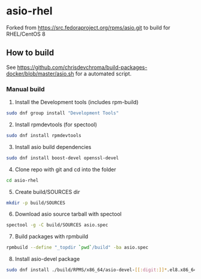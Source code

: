 # asio-rhel
Forked from https://src.fedoraproject.org/rpms/asio.git to build for RHEL/CentOS 8

## How to build
See https://github.com/chrisdevchroma/build-packages-docker/blob/master/asio.sh for a automated script.

### Manual build
1. Install the Development tools (includes rpm-build)
```bash
sudo dnf group install "Development Tools"
```
2. Install rpmdevtools (for spectool)
```bash
sudo dnf install rpmdevtools
```
3. Install asio build dependencies
```bash
sudo dnf install boost-devel openssl-devel
```
4. Clone repo with git and cd into the folder
```bash
cd asio-rhel
```
5. Create build/SOURCES dir
```bash
mkdir -p build/SOURCES
```
6. Download asio source tarball with spectool
```bash
spectool -g -C build/SOURCES asio.spec
```
7. Build packages with rpmbuild
```bash
rpmbuild --define "_topdir `pwd`/build" -ba asio.spec
```
8. Install asio-devel package
```bash
sudo dnf install ./build/RPMS/x86_64/asio-devel-[[:digit:]]*.el8.x86_64.rpm
```
